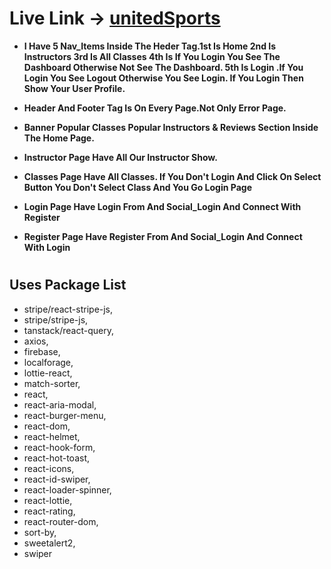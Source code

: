 # Live Link -> [unitedSports](https//unitedchampions-4f88e.web.app/)

- **I Have 5 Nav_Items Inside The Heder Tag.1st Is Home 2nd Is Instructors 3rd Is All Classes 4th Is If You Login You See The Dashboard Otherwise Not See The Dashboard. 5th Is Login .If You Login You See Logout Otherwise You See Login. If You Login Then Show Your User Profile.**

- **Header And Footer Tag Is On Every Page.Not Only Error Page.**
- **Banner Popular Classes Popular Instructors & Reviews Section Inside The Home Page.**
- **Instructor Page Have All Our Instructor Show.**
- **Classes Page Have All Classes. If You Don't Login And Click On Select Button You Don't Select Class And You Go Login Page**
- **Login Page Have Login From And Social_Login And Connect With Register**
- **Register Page Have Register From And Social_Login And Connect With Login**

#

## Uses Package List

- stripe/react-stripe-js,
- stripe/stripe-js,
- tanstack/react-query,
- axios,
- firebase,
- localforage,
- lottie-react,
- match-sorter,
- react,
- react-aria-modal,
- react-burger-menu,
- react-dom,
- react-helmet,
- react-hook-form,
- react-hot-toast,
- react-icons,
- react-id-swiper,
- react-loader-spinner,
- react-lottie,
- react-rating,
- react-router-dom,
- sort-by,
- sweetalert2,
- swiper
